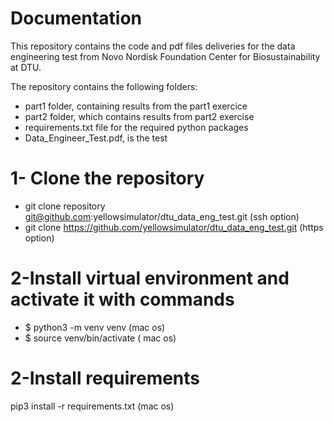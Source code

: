 # Documentation

This repository contains the code and pdf files deliveries for the data engineering test from Novo Nordisk Foundation Center for Biosustainability at DTU.

The repository contains the following folders:

- part1 folder, containing results from the part1 exercice
- part2 folder, which contains results from part2 exercise
- requirements.txt file for the required python packages
- Data_Engineer_Test.pdf, is the test

# 1- Clone the repository

- git clone repository git@github.com:yellowsimulator/dtu_data_eng_test.git (ssh option)
- git clone https://github.com/yellowsimulator/dtu_data_eng_test.git (https option)

# 2-Install virtual environment and activate it with commands

- $ python3 -m venv venv (mac os)
- $ source venv/bin/activate ( mac os)

# 2-Install requirements

pip3 install -r requirements.txt (mac os)
